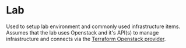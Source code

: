 # Lab

Used to setup lab environment and commonly used infrastructure items. Assumes that the lab uses Openstack and it's API(s) to manage infrastructure and connects via the [Terraform Openstack provider](https://registry.terraform.io/providers/terraform-provider-openstack/openstack/latest).
